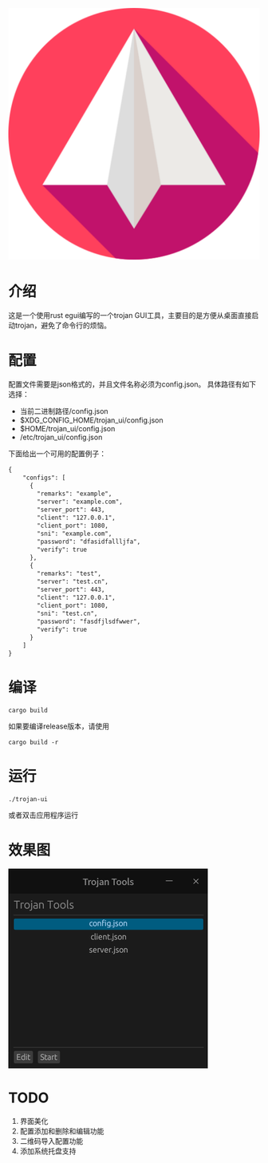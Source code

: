 ![应用图标](config/trojan_ui.svg)

# 介绍
这是一个使用rust egui编写的一个trojan GUI工具，主要目的是方便从桌面直接启动trojan，避免了命令行的烦恼。

# 配置
配置文件需要是json格式的，并且文件名称必须为config.json。
具体路径有如下选择：
- 当前二进制路径/config.json
- $XDG_CONFIG_HOME/trojan_ui/config.json
- $HOME/trojan_ui/config.json
- /etc/trojan_ui/config.json

下面给出一个可用的配置例子：
```
{
    "configs": [
      {
        "remarks": "example",
        "server": "example.com",
        "server_port": 443,
        "client": "127.0.0.1",
        "client_port": 1080,
        "sni": "example.com",
        "password": "dfasidfallljfa",
        "verify": true
      },
      {
        "remarks": "test",
        "server": "test.cn",
        "server_port": 443,
        "client": "127.0.0.1",
        "client_port": 1080,
        "sni": "test.cn",
        "password": "fasdfjlsdfwwer",
        "verify": true
      }
    ]
}
```

# 编译
```
cargo build
```

如果要编译release版本，请使用
```
cargo build -r
```
# 运行
```
./trojan-ui
```
或者双击应用程序运行

# 效果图
![](media/screenshut-1.png)

# TODO
1. 界面美化
2. 配置添加和删除和编辑功能
3. 二维码导入配置功能
4. 添加系统托盘支持